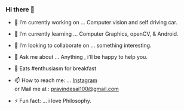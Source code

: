 ### Hi there 👋

- 🔭 I’m currently working on ... Computer vision and self driving car.
- 🌱 I’m currently learning ... Computer Graphics, openCV, & Android.
- 👯 I’m looking to collaborate on ... something interesting.
- 💬 Ask me about ... Anything , i'll be happy to help you.
- 🤩 Eats #enthusiasm for breakfast
- 📫 How to reach me: ... [Instagram](https://www.instagram.com/pravindesai__/ "pravindesai__") <br />
    or Mail me at : pravindesai100@gmail.com <br />

- ⚡ Fun fact: ... i love Philosophy.

